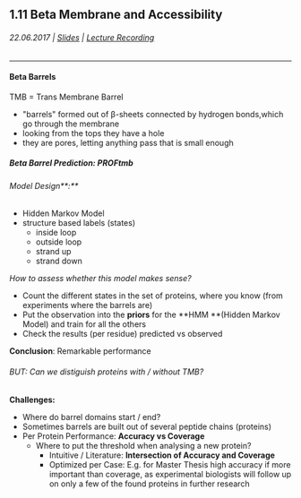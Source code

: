 ## 1.11 Beta Membrane and Accessibility

###### 22.06.2017 \| [Slides](https://www.rostlab.org/sites/default/files/fileadmin/teaching/SoSe17/PP1CS/cb1e_20170620_tmb_acc.pdf) \| [Lecture Recording](https://www.youtube.com/watch?v=88jQ5H3orzc&index=10&list=PLg46T0OlBIJ9abbsmUL-ux24DCpoUlC1J)

---

#### Beta Barrels

TMB = Trans Membrane Barrel

* "barrels" formed out of β-sheets connected by hydrogen bonds,which go through the membrane
* looking from the tops they have a hole
* they are pores, letting anything pass that is small enough

##### Beta Barrel Prediction: PROFtmb

###### Model Design**:**

* Hidden Markov Model
* structure based labels \(states\)
  * inside loop
  * outside loop
  * strand up
  * strand down

_How to assess whether this model makes sense?_

* Count the different states in the set of proteins, where you know \(from experiments where the barrels are\)
* Put the observation into the **priors** for the **HMM **\(Hidden Markov Model\) and train for all the others
* Check the results \(per residue\) predicted vs observed

**Conclusion**: Remarkable performance

###### BUT: Can we distiguish proteins with / without TMB?

**Challenges:**

* Where do barrel domains start / end?
* Sometimes barrels are built out of several peptide chains \(proteins\)
* Per Protein Performance: **Accuracy vs Coverage**
  * Where to put the threshold when analysing a new protein?
    * Intuitive / Literature: **Intersection of Accuracy and Coverage**
    * Optimized per Case: E.g. for Master Thesis high accuracy if more important than coverage, as experimental biologists will follow up on only a few of the found proteins in further research









